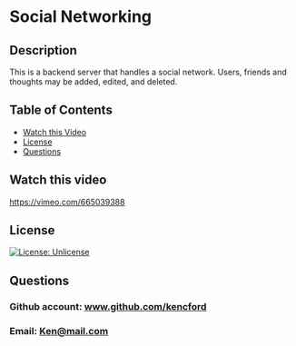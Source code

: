 # Social Networking
## Description
This is a backend server that handles a social network. Users, friends and thoughts may be added, edited, and deleted.
## Table of Contents
- [Watch this Video](#watch-this-video)
- [License](#license)
- [Questions](#questions)
## Watch this video
https://vimeo.com/665039388
## License
[![License: Unlicense](https://img.shields.io/badge/license-Unlicense-blue.svg)](http://unlicense.org/)
## Questions
### Github account: www.github.com/kencford
### Email: Ken@mail.com